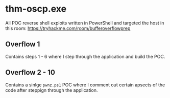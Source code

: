 # thm-oscp.exe
All POC reverse shell exploits written in PowerShell and targeted the host in this room: https://tryhackme.com/room/bufferoverflowprep

## Overflow 1
Contains steps 1 - 6 where I step through the application and build the POC.

## Overflow 2 - 10
Contains a sinlge `pwnz.ps1` POC where I comment out certain apsects of the code after steppign through the application.
